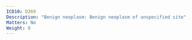 ```yaml
---
ICD10: D369
Description: "Benign neoplasm: Benign neoplasm of unspecified site"
Matters: No
Weight: 0
---
```


